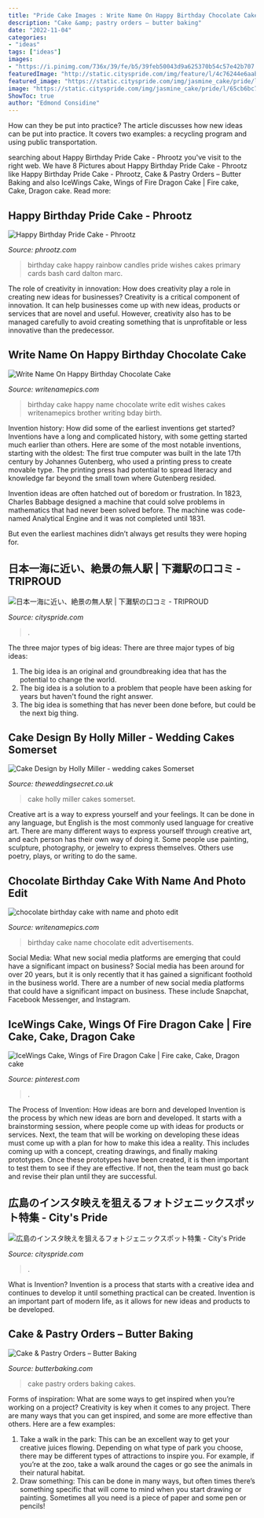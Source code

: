 ```yaml
---
title: "Pride Cake Images : Write Name On Happy Birthday Chocolate Cake"
description: "Cake &amp; pastry orders – butter baking"
date: "2022-11-04"
categories:
- "ideas"
tags: ["ideas"]
images:
- "https://i.pinimg.com/736x/39/fe/b5/39feb50043d9a625370b54c57e42b707.jpg"
featuredImage: "http://static.cityspride.com/img/feature/l/4c76244e6aab04f44f2de91c2e5aa46e0.jpg"
featured_image: "https://static.cityspride.com/img/jasmine_cake/pride/l/65cb6bc77c3770f4c0b3b51e6b05926b0.jpg"
image: "https://static.cityspride.com/img/jasmine_cake/pride/l/65cb6bc77c3770f4c0b3b51e6b05926b0.jpg"
ShowToc: true
author: "Edmond Considine"
---
```



How can they be put into practice?
The article discusses how new ideas can be put into practice. It covers two examples: a recycling program and using public transportation.

	

		
searching about Happy Birthday Pride Cake - Phrootz you've visit to the right web. We have 8 Pictures about Happy Birthday Pride Cake - Phrootz like Happy Birthday Pride Cake - Phrootz, Cake &amp; Pastry Orders – Butter Baking and also IceWings Cake, Wings of Fire Dragon Cake | Fire cake, Cake, Dragon cake. Read more:
		
    
## Happy Birthday Pride Cake - Phrootz

<img loading=lazy src="https://phrootz.com/wp-content/uploads/2016/07/107-Birthday-Rainbow-Cake-with-Happy-Birthday-Candles-Primary-836x1170.jpg" onerror="this.onerror=null;this.src='https://tse1.mm.bing.net/th?id=OIP.Lb1M1IBU_jUT3J5oPk9v1wHaKX&amp;pid=15.1';" alt="Happy Birthday Pride Cake - Phrootz">

_Source: phrootz.com_

>birthday cake happy rainbow candles pride wishes cakes primary cards bash card dalton marc. 

	

The role of creativity in innovation: How does creativity play a role in creating new ideas for businesses?
Creativity is a critical component of innovation. It can help businesses come up with new ideas, products or services that are novel and useful. However, creativity also has to be managed carefully to avoid creating something that is unprofitable or less innovative than the predecessor.

    
## Write Name On Happy Birthday Chocolate Cake

<img loading=lazy src="https://www.writenamepics.com/upload/Write-Name-On-Happy-Birthday-Chocolate-Cake1464883449.jpg" onerror="this.onerror=null;this.src='https://tse1.mm.bing.net/th?id=OIP.yHTSYSFKUJVCrSdN2gyG0AHaHa&amp;pid=15.1';" alt="Write Name On Happy Birthday Chocolate Cake">

_Source: writenamepics.com_

>birthday cake happy name chocolate write edit wishes cakes writenamepics brother writing bday birth. 

	

Invention history: How did some of the earliest inventions get started?
Inventions have a long and complicated history, with some getting started much earlier than others. Here are some of the most notable inventions, starting with the oldest:
The first true computer was built in the late 17th century by Johannes Gutenberg, who used a printing press to create movable type. The printing press had potential to spread literacy and knowledge far beyond the small town where Gutenberg resided.

Invention ideas are often hatched out of boredom or frustration. In 1823, Charles Babbage designed a machine that could solve problems in mathematics that had never been solved before. The machine was code-named Analytical Engine and it was not completed until 1831.

But even the earliest machines didn’t always get results they were hoping for.

    
## 日本一海に近い、絶景の無人駅 | 下灘駅の口コミ - TRIPROUD

<img loading=lazy src="https://static.cityspride.com/img/jasmine_cake/pride/l/65cb6bc77c3770f4c0b3b51e6b05926b0.jpg" onerror="this.onerror=null;this.src='https://tse3.mm.bing.net/th?id=OIP.h3S9jJS_ceKf9E47fC-H8QHaE8&amp;pid=15.1';" alt="日本一海に近い、絶景の無人駅 | 下灘駅の口コミ - TRIPROUD">

_Source: cityspride.com_

>. 

	

The three major types of big ideas:
There are three major types of big ideas: 
1. The big idea is an original and groundbreaking idea that has the potential to change the world. 
2. The big idea is a solution to a problem that people have been asking for years but haven't found the right answer. 
3. The big idea is something that has never been done before, but could be the next big thing.

    
## Cake Design By Holly Miller - Wedding Cakes Somerset

<img loading=lazy src="https://www.theweddingsecret.co.uk/img/uploads/businessgallery/5cd2af6330479_07.jpg" onerror="this.onerror=null;this.src='https://tse4.mm.bing.net/th?id=OIP.N8UimJwXiyk7N6OHmmN56AHaLH&amp;pid=15.1';" alt="Cake Design by Holly Miller - wedding cakes Somerset">

_Source: theweddingsecret.co.uk_

>cake holly miller cakes somerset. 

	

Creative art is a way to express yourself and your feelings. It can be done in any language, but English is the most commonly used language for creative art. There are many different ways to express yourself through creative art, and each person has their own way of doing it. Some people use painting, sculpture, photography, or jewelry to express themselves. Others use poetry, plays, or writing to do the same.

    
## Chocolate Birthday Cake With Name And Photo Edit

<img loading=lazy src="https://www.writenamepics.com/upload/chocolate-birthday-cake-with-name-and-photo-edit1583344376.jpg" onerror="this.onerror=null;this.src='https://tse1.mm.bing.net/th?id=OIP.2XD4rAkYspGw0qw5f1bJbAHaHa&amp;pid=15.1';" alt="chocolate birthday cake with name and photo edit">

_Source: writenamepics.com_

>birthday cake name chocolate edit advertisements. 

	

Social Media: What new social media platforms are emerging that could have a significant impact on business?
Social media has been around for over 20 years, but it is only recently that it has gained a significant foothold in the business world. There are a number of new social media platforms that could have a significant impact on business. These include Snapchat, Facebook Messenger, and Instagram.

    
## IceWings Cake, Wings Of Fire Dragon Cake | Fire Cake, Cake, Dragon Cake

<img loading=lazy src="https://i.pinimg.com/736x/39/fe/b5/39feb50043d9a625370b54c57e42b707.jpg" onerror="this.onerror=null;this.src='https://tse1.mm.bing.net/th?id=OIP.87ZVMCGNzseCJVJPQhDrYAHaEr&amp;pid=15.1';" alt="IceWings Cake, Wings of Fire Dragon Cake | Fire cake, Cake, Dragon cake">

_Source: pinterest.com_

>. 

	

The Process of Invention: How ideas are born and developed
Invention is the process by which new ideas are born and developed. It starts with a brainstorming session, where people come up with ideas for products or services. Next, the team that will be working on developing these ideas must come up with a plan for how to make this idea a reality. This includes coming up with a concept, creating drawings, and finally making prototypes. Once these prototypes have been created, it is then important to test them to see if they are effective. If not, then the team must go back and revise their plan until they are successful.

    
## 広島のインスタ映えを狙えるフォトジェニックスポット特集 - City&#039;s Pride

<img loading=lazy src="http://static.cityspride.com/img/feature/l/4c76244e6aab04f44f2de91c2e5aa46e0.jpg" onerror="this.onerror=null;this.src='https://tse3.mm.bing.net/th?id=OIP.A9kPlOhPQh_cTqdf_12jegHaE6&amp;pid=15.1';" alt="広島のインスタ映えを狙えるフォトジェニックスポット特集 - City&#039;s Pride">

_Source: cityspride.com_

>. 

	

What is Invention?
Invention is a process that starts with a creative idea and continues to develop it until something practical can be created. Invention is an important part of modern life, as it allows for new ideas and products to be developed.

    
## Cake &amp; Pastry Orders – Butter Baking

<img loading=lazy src="https://i1.wp.com/www.butterbaking.com/wp-content/uploads/2013/07/IMG_8363.jpg" onerror="this.onerror=null;this.src='https://tse3.mm.bing.net/th?id=OIP.Dg8Vkmb-kzeuF6fKsph2agHaLH&amp;pid=15.1';" alt="Cake &amp; Pastry Orders – Butter Baking">

_Source: butterbaking.com_

>cake pastry orders baking cakes. 

	

Forms of inspiration: What are some ways to get inspired when you’re working on a project?
Creativity is key when it comes to any project. There are many ways that you can get inspired, and some are more effective than others. Here are a few examples: 
1. Take a walk in the park: This can be an excellent way to get your creative juices flowing. Depending on what type of park you choose, there may be different types of attractions to inspire you. For example, if you’re at the zoo, take a walk around the cages or go see the animals in their natural habitat. 
2. Draw something: This can be done in many ways, but often times there’s something specific that will come to mind when you start drawing or painting. Sometimes all you need is a piece of paper and some pen or pencils!

